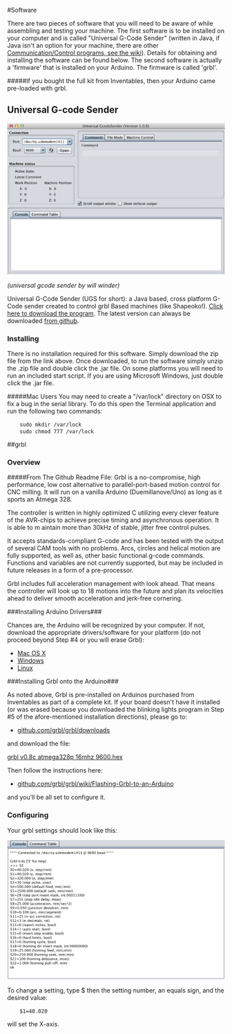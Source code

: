 #Software

There are two pieces of software that you will need to be aware of while assembling and testing your machine. The first software is to be installed on your computer and is called "Universal G-Code Sender" (written in Java, if Java isn't an option for your machine, there are other [Communication/Control programs, see the wiki](http://www.shapeoko.com/wiki/index.php/Communication_/_Control)). Details for obtaining and installing the software can be found below. The second software is actually a 'firmware' that is installed on your Arduino. The firmware is called 'grbl'. 

#####If you bought the full kit from Inventables, then your Arduino came pre-loaded with grbl.


## Universal G-code Sender
![UGS splash screen](helloworld/ugs1.png)

*(universal gcode sender by will winder)*

Universal G-Code Sender (UGS for short): a Java based, cross platform G-Code sender created to control grbl Based machines (like Shapeoko!). [Click here to download the program](http://bit.ly/16q7obd). The latest version can always be downloaded [from github](https://github.com/winder/Universal-G-Code-Sender).

### Installing ###
There is no installation required for this software. Simply download the zip file from the link above. Once downloaded, to run the software simply unzip the .zip file and double click the .jar file. On some platforms you will need to run an included start script. If you are using Microsoft Windows, just double click the .jar file.

#####Mac Users
You may need to create a "/var/lock" directory on OSX to fix a bug in the serial library. To do this open the Terminal application and run the following two commands: 

		sudo mkdir /var/lock 
		sudo chmod 777 /var/lock 



##grbl
### Overview ###

#####From The Github Readme File:
Grbl is a no-compromise, high performance, low cost alternative to parallel-port-based motion control for CNC milling. It will run on a vanilla Arduino (Duemillanove/Uno) as long as it sports an Atmega 328.


The controller is written in highly optimized C utilizing every clever feature of the AVR-chips to achieve precise timing and asynchronous operation. It is able to m aintain more than 30kHz of stable, jitter free control pulses.


It accepts standards-compliant G-code and has been tested with the output of several CAM tools with no problems. Arcs, circles and helical motion are fully supported, as well as, other basic functional g-code commands. Functions and variables are not currently supported, but may be included in future releases in a form of a pre-processor.


Grbl includes full acceleration management with look ahead. That means the controller will look up to 18 motions into the future and plan its velocities ahead to deliver smooth acceleration and jerk-free cornering.

###Installing Arduino Drivers###

Chances are, the Arduino will be recognized by your computer. If not, download the appropriate drivers/software for your platform (do not proceed beyond Step #4 or you will erase Grbl):

* [Mac OS X](http://arduino.cc/en/Guide/MacOSX#toc2)
* [Windows](http://arduino.cc/en/Guide/Windows#toc2)
* [Linux](http://playground.arduino.cc/Learning/Linux)

###Installing Grbl onto the Arduino###

As noted above, Grbl is pre-installed on Arduinos purchased from Inventables as part of a complete kit. If your board doesn't have it installed (or was erased because you downloaded the blinking lights program in Step #5 of the afore-mentioned installation directions), please go to:

* [github.com/grbl/grbl/downloads](https://github.com/grbl/grbl/downloads)

and download the file:

[grbl v0.8c atmega328p 16mhz 9600.hex](https://github.com/downloads/grbl/grbl/grbl\_v0\_8c\_atmega328p\_16mhz\_9600.hex)


Then follow the instructions here:

* [github.com/grbl/grbl/wiki/Flashing-Grbl-to-an-Arduino](https://github.com/grbl/grbl/wiki/Flashing-Grbl-to-an-Arduino)

and you'll be all set to configure it.

### Configuring ###

Your grbl settings should look like this:

![shapeoko 2 grbl settigns](helloworld/check_grbl_settings.png)

To change a setting, type $ then the setting number, an equals sign, and the desired value:

		$1=40.020

will set the X-axis.
